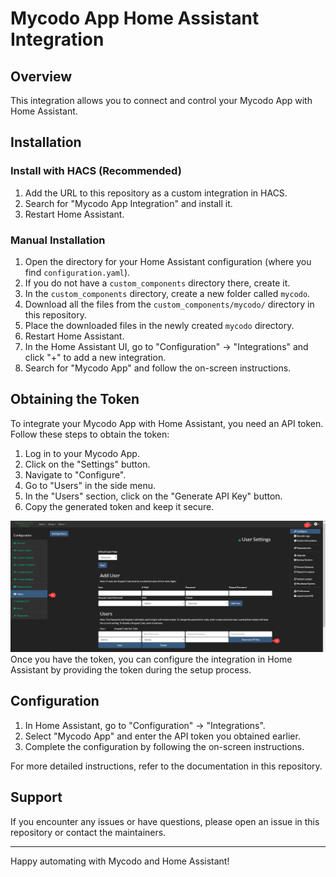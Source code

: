 # Mycodo App Home Assistant Integration

## Overview
This integration allows you to connect and control your Mycodo App with Home Assistant.

## Installation

### Install with HACS (Recommended)
1. Add the URL to this repository as a custom integration in HACS.
2. Search for "Mycodo App Integration" and install it.
3. Restart Home Assistant.

### Manual Installation
1. Open the directory for your Home Assistant configuration (where you find `configuration.yaml`).
2. If you do not have a `custom_components` directory there, create it.
3. In the `custom_components` directory, create a new folder called `mycodo`.
4. Download all the files from the `custom_components/mycodo/` directory in this repository.
5. Place the downloaded files in the newly created `mycodo` directory.
6. Restart Home Assistant.
7. In the Home Assistant UI, go to "Configuration" -> "Integrations" and click "+" to add a new integration.
8. Search for "Mycodo App" and follow the on-screen instructions.

## Obtaining the Token
To integrate your Mycodo App with Home Assistant, you need an API token. Follow these steps to obtain the token:

1. Log in to your Mycodo App.
2. Click on the "Settings" button.
3. Navigate to "Configure".
4. Go to "Users" in the side menu.
5. In the "Users" section, click on the "Generate API Key" button.
6. Copy the generated token and keep it secure.

<img
  src='images/get_token.png'
  width='600pt'
/>
Once you have the token, you can configure the integration in Home Assistant by providing the token during the setup process.

## Configuration
1. In Home Assistant, go to "Configuration" -> "Integrations".
2. Select "Mycodo App" and enter the API token you obtained earlier.
3. Complete the configuration by following the on-screen instructions.

For more detailed instructions, refer to the documentation in this repository.

## Support
If you encounter any issues or have questions, please open an issue in this repository or contact the maintainers.

---

Happy automating with Mycodo and Home Assistant!
